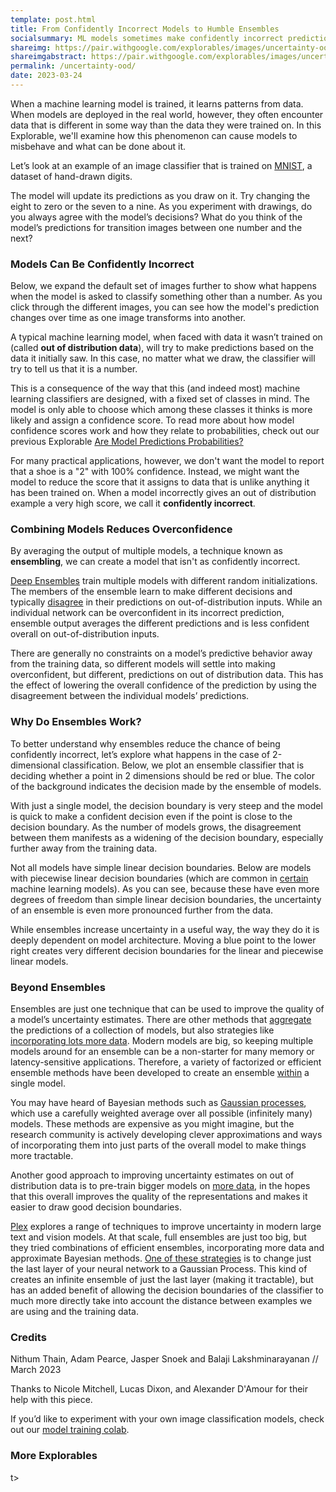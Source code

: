```yaml
---
template: post.html
title: From Confidently Incorrect Models to Humble Ensembles
socialsummary: ML models sometimes make confidently incorrect predictions when they encounter out of distribution data. Ensembles of models can make better predictions by averaging away mistakes.
shareimg: https://pair.withgoogle.com/explorables/images/uncertainty-ood.png
shareimgabstract: https://pair.withgoogle.com/explorables/images/uncertainty-ood-abstract.png
permalink: /uncertainty-ood/
date: 2023-03-24
---
```


When a machine learning model is trained, it learns patterns from data. When models are deployed in the real world, however, they often encounter data that is different in some way than the data they were trained on. In this Explorable, we'll examine how this phenomenon can cause models to misbehave and what can be done about it.

Let’s look at an example of an image classifier that is trained on <a href="https://en.wikipedia.org/wiki/MNIST_database" target="_blank">MNIST</a>, a dataset of hand-drawn digits. 

<div id='paint-container-iid'></div>

The model will update its predictions as you draw on it. Try changing the eight to zero or the seven to a nine. As you experiment with drawings, do you always agree with the model’s decisions? What do you think of the model’s predictions for transition images between one number and the next?


### Models Can Be Confidently Incorrect

Below, we expand the default set of images further to show what happens when the model is asked to classify something other than a number. As you click through the different images, you can see how the model's prediction changes over time as one image transforms into another.

<div id='paint-container-ood'></div>

A typical machine learning model, when faced with data it wasn’t trained on (called **out of distribution data**), will try to make predictions based on the data it initially saw. In this case, no matter what we draw, the classifier will try to tell us that it is a number. 

This is a consequence of the way that this (and indeed most) machine learning classifiers are designed, with a fixed set of classes in mind. The model is only able to choose which among these classes it thinks is more likely and assign a confidence score. To read more about how model confidence scores work and how they relate to probabilities, check out our previous Explorable <a href="https://pair.withgoogle.com/explorables/uncertainty-calibration/" target="_blank">Are Model Predictions Probabilities?</a>

For many practical applications, however, we don't want the model to report that a shoe is a "2" with 100% confidence. Instead, we might want the model to reduce the score that it assigns to data that is unlike anything it has been trained on. When a model incorrectly gives an out of distribution example a very high score, we call it **confidently incorrect**. 

### Combining Models Reduces Overconfidence

By averaging the output of multiple models, a technique known as **ensembling**, we can create a model that isn't as confidently incorrect. 

<div id='mnist-ensemble'></div> 

<a href="https://arxiv.org/abs/1612.01474" target="_blank">Deep Ensembles</a> train multiple models with different random initializations. The members of the ensemble learn to make different decisions and typically <a href="https://arxiv.org/abs/1912.02757" target="_blank">disagree</a> in their predictions on out-of-distribution inputs. While an individual network can be overconfident in its incorrect prediction, ensemble output averages the different predictions and is less confident overall on out-of-distribution inputs. 

There are generally no constraints on a model’s predictive behavior away from the training data, so different models will settle into making overconfident, but different, predictions on out of distribution data. This has the effect of lowering the overall confidence of the prediction by using the disagreement between the individual models’ predictions. 

### Why Do Ensembles Work?

To better understand why ensembles reduce the chance of being confidently incorrect, let’s explore what happens in the case of 2-dimensional classification. Below, we plot an ensemble classifier that is deciding whether a point in 2 dimensions should be red or blue. The color of the background indicates the decision made by the ensemble of models. 

<div id='ensemble-2d-linear'></div>

With just a <span class='button'>single model</span>, the decision boundary is very steep and the model is quick to make a confident decision even if the point is close to the decision boundary. As the number of models <span class='button'>grows</span>, the disagreement between them manifests as a widening of the decision boundary, especially further away from the training data. 

Not all models have simple linear decision boundaries. Below are models with piecewise linear decision boundaries (which are common in <a href="https://en.wikipedia.org/wiki/Rectifier_(neural_networks)" target="_blank">certain</a> machine learning models). As you can see, because these have even more degrees of freedom than simple linear decision boundaries, the uncertainty of an ensemble is even more pronounced further from the data.

<div id='ensemble-2d-piecewise'></div>

While ensembles increase uncertainty in a useful way, the way they do it is deeply dependent on model architecture. <span class='button'>Moving</span> a blue point to the lower right creates very different decision boundaries for the linear and piecewise linear models. 

### Beyond Ensembles

Ensembles are just one technique that can be used to improve the quality of a model’s uncertainty estimates. There are other methods that <a href="https://www.tensorflow.org/tutorials/understanding/sngp" target="_blank">aggregate</a> the predictions of a collection of models, but also strategies like <a href="https://arxiv.org/abs/2103.00020" target="_blank">incorporating lots more data</a>. Modern models are big, so keeping multiple models around for an ensemble can be a non-starter for many memory or latency-sensitive applications.  Therefore, a variety of factorized or efficient ensemble methods have been developed to create an ensemble <a href="https://arxiv.org/pdf/2002.06715.pdf" target="_blank">within</a> a single model.

You may have heard of Bayesian methods such as <a href="https://www.tensorflow.org/tutorials/understanding/sngp" target="_blank">Gaussian processes</a>, which use a carefully weighted average over all possible (infinitely many) models.  These methods are expensive as you might imagine, but the research community is actively developing clever approximations and ways of incorporating them into just parts of the overall model to make things more tractable.

Another good approach to improving uncertainty estimates on out of distribution data is to pre-train bigger models on <a href="https://proceedings.mlr.press/v162/fang22a/fang22a.pdf" target="_blank">more data</a>, in the hopes that this overall improves the quality of the representations and makes it easier to draw good decision boundaries.

<a href="https://ai.googleblog.com/2022/07/towards-reliability-in-deep-learning.html" target="_blank">Plex</a> explores a range of techniques to improve uncertainty in modern large text and vision models. At that scale, full ensembles are just too big, but they tried combinations of efficient ensembles, incorporating more data and approximate Bayesian methods. <a href="https://arxiv.org/abs/2205.00403" target="_blank">One of these strategies</a> is to change just the last layer of your neural network to a Gaussian Process. This kind of creates an infinite ensemble of just the last layer (making it tractable), but has an added benefit of allowing the decision boundaries of the classifier to much more directly take into account the distance between examples we are using and the training data. 

### Credits

Nithum Thain, Adam Pearce, Jasper Snoek and Balaji Lakshminarayanan // March 2023

Thanks to Nicole Mitchell, Lucas Dixon, and Alexander D'Amour for their help with this piece.

If you’d like to experiment with your own image classification models, check out our <a href="https://colab.research.google.com/github/PAIR-code/ai-explorables/blob/master/server-side/uncertainty-ood/mnist-tfjs.ipynb" target="_blank">model training colab</a>.
 
### More Explorables

<p id='recirc'></p>

<div class='recirc-feedback-form'></div>

<script type='module'>
  import npyjs from '../third_party/npyjs.js' 
  window.npyjs = npyjs
</script>

<link rel="stylesheet" href="style.css">
<script src='../third_party/d3_.js'></script>
t>
<script src='../third_party/d3-scale-chromatic.v1.min.js'></script>

<script src="https://cdn.jsdelivr.net/npm/@tensorflow/tfjs@2.0.0/dist/tf.min.js"></script>

<script src='util.js'></script>
<script src='draw_canvas_image_picker.js'></script>
<script src='draw_canvas_mnist_single.js'></script>
<script src='draw_canvas_mnist_ensemble.js'></script>
<script src='draw_2d.js'></script>

<script src='init.js'></script>

<script src='../third_party/swoopy-drag.js'></script>

<script src='swoopy.js'></script>

<script src='../third_party/recirc.js'></script>